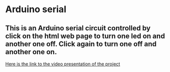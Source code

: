 # Arduino serial

## This is an Arduino serial circuit controlled by click on the html web page to turn one led on and another one off. Click again to turn one off and another one on.


[Here is the link to the video presentation of the project](https://youtu.be/LgmVWKDiI58)